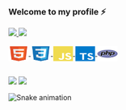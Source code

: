 ### Welcome to my profile ⚡

<div>
  <a href="https://github.com/marcosprofile">
  <img height="160em" src="https://github-readme-stats.vercel.app/api?username=marcosprofile&show_icons=true&theme=tokyonight&include_all_commits=true&count_private=true"/>
  <img height="160em" src="https://github-readme-stats.vercel.app/api/top-langs/?username=marcosprofile&layout=compact&langs_count=7&theme=tokyonight"/>
</div>
  
<div style="display: inline_block"><br>
  <img align="center" alt="Marcos-HTML" height="30" width="40" src="https://raw.githubusercontent.com/devicons/devicon/master/icons/html5/html5-original.svg">
  <img align="center" alt="Marcos-CSS" height="30" width="40" src="https://raw.githubusercontent.com/devicons/devicon/master/icons/css3/css3-original.svg">
  <img align="center" alt="Marcos-Js" height="30" width="40" src="https://raw.githubusercontent.com/devicons/devicon/master/icons/javascript/javascript-plain.svg">
  <img align="center" alt="Marcos-Ts" height="30" width="40" src="https://raw.githubusercontent.com/devicons/devicon/master/icons/typescript/typescript-original.svg">
  <img align="center" alt="Marcos-Ts" height="30" width="40" src="https://raw.githubusercontent.com/devicons/devicon/master/icons/php/php-original.svg">
</div>
  
##
  
<div> 
  <a href = "mailto:marcos_laurindo1997@hotmail.com"><img src="https://img.shields.io/badge/-Hotmail-%23333?style=for-the-badge&logo=logoColor=white" target="_blank"></a>
  <a href="https://www.linkedin.com/in/marcoslferreira/" target="_blank"><img src="https://img.shields.io/badge/-LinkedIn-%230077B5?style=for-the-badge&logo=linkedin&logoColor=white" target="_blank"></a>
 
  ![Snake animation](https://github.com/marcosprofile/marcosprofile/blob/output/github-contribution-grid-snake.svg)
 
</div>
